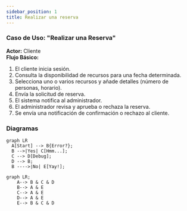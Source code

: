 ```yaml
---
sidebar_position: 1
title: Realizar una reserva
---
```


### Caso de Uso: "Realizar una Reserva"

**Actor:** Cliente  
**Flujo Básico:**
1. El cliente inicia sesión.
2. Consulta la disponibilidad de recursos para una fecha determinada.
3. Selecciona uno o varios recursos y añade detalles (número de personas, horario).
4. Envía la solicitud de reserva.
5. El sistema notifica al administrador.
6. El administrador revisa y aprueba o rechaza la reserva.
7. Se envía una notificación de confirmación o rechazo al cliente.

### Diagramas


```mermaid
graph LR
  A[Start] --> B{Error?};
  B -->|Yes| C[Hmm...];
  C --> D[Debug];
  D --> B;
  B ---->|No| E[Yay!];
```


```mermaid
graph LR;
    A--> B & C & D
    B--> A & E
    C--> A & E
    D--> A & E
    E--> B & C & D
```